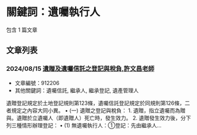 # 關鍵詞：遺囑執行人

包含 1 篇文章

## 文章列表

### 2024/08/15 [遺贈及遺囑信託之登記與稅負,許文昌老師](../../articles/912206_%E9%81%BA%E8%B4%88%E5%8F%8A%E9%81%BA%E5%9B%91%E4%BF%A1%E8%A8%97%E4%B9%8B%E7%99%BB%E8%A8%98%E8%88%87%E7%A8%85%E8%B2%A0%2C%E8%A8%B1%E6%96%87%E6%98%8C%E8%80%81%E5%B8%AB.md)
- 文章編號：912206
- 其他關鍵詞：遺囑信託, 繼承人, 繼承登記, 遺產管理人

遺贈登記規定於土地登記規則第123條，遺囑信託登記規定於同規則第126條，二者規定之內容大同小異。 • (一) 遺贈之登記與稅負： 1. 遺贈，指立遺囑而為贈與。遺贈於立遺囑人（即遺贈人）死亡時，發生效力。 2. 遺贈發生效力後，分下列三種情形辦理登記： • (1) 無遺囑執行人：①登記：先由繼承人...
